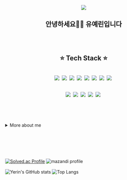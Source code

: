 <p align="center">
  <img src="https://capsule-render.vercel.app/api?type=venom&color=auto&height=300&section=header&text=Yerin's%20Github&fontSize=90&animation=blink&fontAlignY=35" />
</p>

<h2 align="center">안녕하세요🤚🏻 유예린입니다</h2><br><br>

<h2 align="center">⭐ Tech Stack ⭐</h2><br>
<div align="center">
  <img src="https://img.shields.io/badge/Python-14354C?style=for-the-badge&logo=python&logoColor=white" />&nbsp
  <img src="https://img.shields.io/badge/C-00599C?style=for-the-badge&logo=c&logoColor=white"/>&nbsp
  <img src="https://img.shields.io/badge/Java-ED8B00?style=for-the-badge&logo=openjdk&logoColor=white"/>&nbsp
  <img src="https://img.shields.io/badge/Spring-6DB33F?style=for-the-badge&logo=spring&logoColor=white"/>&nbsp
  <img src="https://img.shields.io/badge/JavaScript-F7DF1E?style=for-the-badge&logo=JavaScript&logoColor=white"/>&nbsp
  <img src="https://img.shields.io/badge/CSS-239120?&style=for-the-badge&logo=css3&logoColor=white"/>&nbsp
  <img src="https://img.shields.io/badge/HTML5-E34F26?style=for-the-badge&logo=html5&logoColor=white"/>&nbsp
  <img src="https://img.shields.io/badge/Unity-100000?style=for-the-badge&logo=unity&logoColor=white"/>&nbsp
</div>
<br><br>
<div align="center">
  <img src="https://img.shields.io/badge/Figma-F24E1E?style=for-the-badge&logo=figma&logoColor=white"/>&nbsp
  <img src="https://img.shields.io/badge/Discord-7289DA?style=for-the-badge&logo=discord&logoColor=white"/>&nbsp
  <img src="https://img.shields.io/badge/Notion-000000?style=for-the-badge&logo=Notion&logoColor=white"/>&nbsp
  <img src="https://img.shields.io/badge/Github-181717?style=for-the-badge&logo=Github&logoColor=white"/>&nbsp
  <img src="https://img.shields.io/badge/jira-%230A0FFF.svg?style=for-the-badge&logo=jira&logoColor=white"/>&nbsp
</div>

<br><br><br>

<details>
<summary>More about me</summary>

- 🔭 I'm currently working on ...
- 🌱 I'm currently learning ...
- 👯 I'm looking to collaborate on ...
- 💬 Ask me about ...
- 📫 How to reach me: ...

</details>
<br><br><br><br><br>

[![Solved.ac Profile](http://mazassumnida.wtf/api/generate_badge?boj=yerin04)](https://solved.ac/yerin04)
![mazandi profile](http://mazandi.herokuapp.com/api?handle=yerin04&theme=warm)
<br><br>
![Yerin's GitHub stats](https://github-readme-stats.vercel.app/api?username=yerin-04&show_icons=true&theme=radical)
![Top Langs](https://github-readme-stats.vercel.app/api/top-langs/?username=yerin-04)
